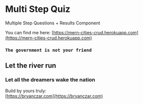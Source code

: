 # Multi Step Quiz
Multiple Step Questions + Results Component

You can find me here:
[https://mern-cities-crud.herokuapp.com](https://mern-cities-crud.herokuapp.com)

### `The government is not your friend`

## Let the river run
### Let all the dreamers wake the nation

Build by yours truly:<br />
[https://bryanczar.com](https://bryanczar.com)

